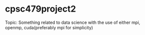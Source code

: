 # cpsc479project2
Topic: Something related to data science with the use of either mpi, openmp, cuda(preferably mpi for simplicity)
